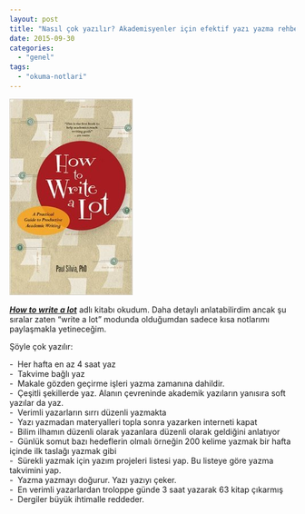 ```yaml
---
layout: post
title: "Nasıl çok yazılır? Akademisyenler için efektif yazı yazma rehberi"
date: 2015-09-30
categories: 
  - "genel"
tags: 
  - "okuma-notlari"
---
```


![](/images/tumblr_inline_nvhtsvf5oZ1r4exmc_540.jpg)

_**[How to write a lot](http://www.amazon.com/How-Write-Lot-Practical-Productive/dp/1591477433)**_ adlı kitabı okudum. Daha detaylı anlatabilirdim ancak şu sıralar zaten “write a lot” modunda olduğumdan sadece kısa notlarımı paylaşmakla yetineceğim.  

Şöyle çok yazılır:

\-  Her hafta en az 4 saat yaz  
\-  Takvime bağlı yaz  
\-  Makale gözden geçirme işleri yazma zamanına dahildir.  
\-  Çeşitli şekillerde yaz. Alanın çevreninde akademik yazıların yanısıra soft yazılar da yaz.  
\-  Verimli yazarların sırrı düzenli yazmakta  
\-  Yazı yazmadan materyalleri topla sonra yazarken interneti kapat  
\-  Bilim ilhamın düzenli olarak yazanlara düzenli olarak geldiğini anlatıyor  
\-  Günlük somut bazı hedeflerin olmalı örneğin 200 kelime yazmak bir hafta içinde ilk taslağı yazmak gibi  
\-  Sürekli yazmak için yazım projeleri listesi yap. Bu listeye göre yazma takvimini yap.  
\-  Yazma yazmayı doğurur. Yazı yazıyı çeker.  
\-  En verimli yazarlardan troloppe günde 3 saat yazarak 63 kitap çıkarmış  
\-  Dergiler büyük ihtimalle reddeder.
